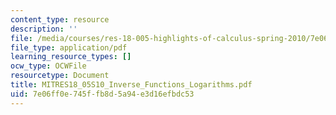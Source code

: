 ```yaml
---
content_type: resource
description: ''
file: /media/courses/res-18-005-highlights-of-calculus-spring-2010/7e06ff0e745ffb8d5a94e3d16efbdc53_MITRES18_05S10_Inverse_Functions_Logarithms.pdf
file_type: application/pdf
learning_resource_types: []
ocw_type: OCWFile
resourcetype: Document
title: MITRES18_05S10_Inverse_Functions_Logarithms.pdf
uid: 7e06ff0e-745f-fb8d-5a94-e3d16efbdc53
---
```

